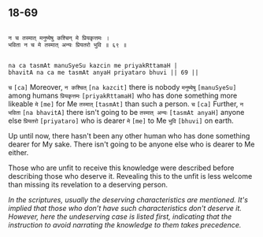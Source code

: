 ## 18-69


```shloka-sa

न च तस्मात् मनुष्येषु कश्चिन् मे प्रियकृत्तमः ।
भविता न च मे तस्मात् अन्यः प्रियतरो भुवि ॥ ६९ ॥

```
```shloka-sa-hk

na ca tasmAt manuSyeSu kazcin me priyakRttamaH |
bhavitA na ca me tasmAt anyaH priyataro bhuvi || 69 ||

```
`च` `[ca]` Moreover, `न कश्चित्` `[na kazcit]` there is nobody `मनुष्येषु` `[manuSyeSu]` among humans `प्रियकृत्तमः` `[priyakRttamaH]` who has done something more likeable `मे` `[me]` for Me `तस्मात्` `[tasmAt]` than such a person. `च` `[ca]` Further, `न भविता` `[na bhavitA]` there isn't going to be `तस्मात् अन्यः` `[tasmAt anyaH]` anyone else `प्रियतरो` `[priyataro]` who is dearer `मे` `[me]` to Me `भुवि` `[bhuvi]` on earth.

Up until now, there hasn't been any other human who has done something dearer for My sake. There isn't going to be anyone else who is dearer to Me either. 

Those who are unfit to receive this knowledge were described before describing those who deserve it. Revealing this to the unfit is less welcome than missing its revelation to a deserving person.

_In the scriptures, usually the deserving characteristics are mentioned. It's implied that those who don’t have such characteristics don't deserve it. However, here the undeserving case is listed first, indicating that the instruction to avoid narrating the knowledge to them takes precedence._
